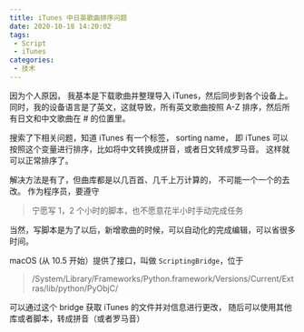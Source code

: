 ```yaml
---
title: iTunes 中日英歌曲排序问题
date: 2020-10-18 14:20:02
tags:
 - Script
 - iTunes
categories:
 - 技术
---
```


因为个人原因， 我基本是下载歌曲并整理导入 iTunes，然后同步到各个设备上。 同时，我的设备语言是了英文，这就导致，所有英文歌曲按照 A-Z 排序，然后所有日文和中文歌曲在 # 的位置里。

搜索了下相关问题，知道 iTunes 有一个标签， sorting name， 即 iTunes 可以按照这个变量进行排序，比如将中文转换成拼音，或者日文转成罗马音。 这样就可以正常排序了。 

解决方法是有了，但曲库都是以几百首、几千上万计算的， 不可能一个一个的去改。 作为程序员，要遵守

> 宁愿写 1，2 个小时的脚本，也不愿意花半小时手动完成任务

当然，写脚本是为了以后，新增歌曲的时候，可以自动化的完成编辑，可以省很多时间。

macOS (从 10.5 开始）提供了接口，叫做 `ScriptingBridge`，位于

> /System/Library/Frameworks/Python.framework/Versions/Current/Extras/lib/python/PyObjC/

可以通过这个 bridge 获取 iTunes 的文件并对信息进行更改， 随后可以使用其他库或者脚本，转成拼音（或者罗马音）

<script src="https://gist.github.com/RanKKI/b3de56d43339edf8258763801d9091c5.js"></script>